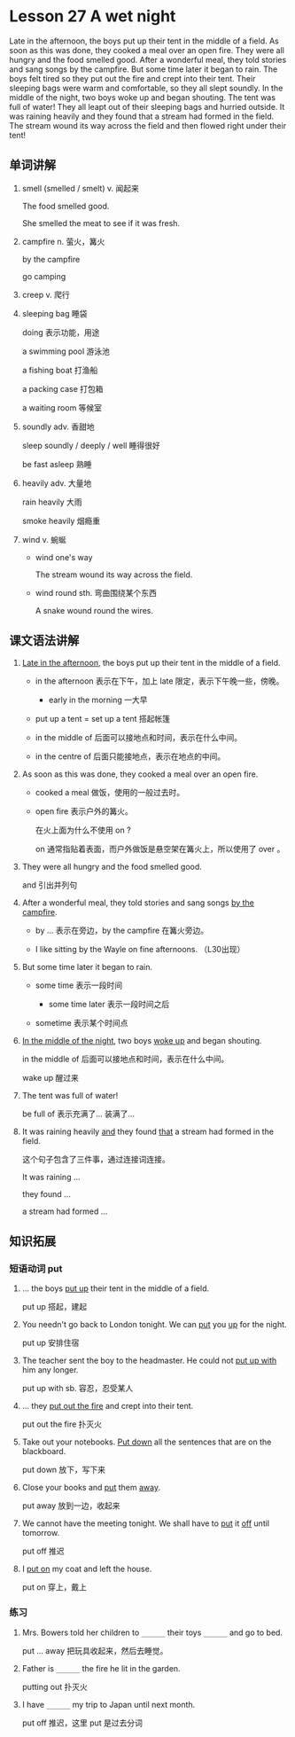 # Lesson 27 A wet night

Late in the afternoon, the boys put up their tent in the middle of a field. As soon as this was done, they cooked a meal over an open fire. They were all hungry and the food smelled good. After a wonderful meal, they told stories and sang songs by the campfire. But some time later it began to rain. The boys felt tired so they put out the fire and crept into their tent. Their sleeping bags were warm and comfortable, so they all slept soundly. In the middle of the night, two boys woke up and began shouting. The tent was full of water! They all leapt out of their sleeping bags and hurried outside. It was raining heavily and they found that  a stream had formed in the field. The stream wound its way across the field and then flowed right under their tent!



## 单词讲解

1. smell (smelled / smelt) v. 闻起来

   The food smelled good.

   She smelled the meat to see if it was fresh.

   

2. campfire n. 萤火，篝火

   by the campfire

   go camping

   

3. creep v. 爬行

   

4. sleeping bag 睡袋

   doing 表示功能，用途

   a swimming pool 游泳池

   a fishing boat 打渔船

   a packing case 打包箱

   a waiting room 等候室

   

5. soundly adv. 香甜地

   sleep soundly / deeply / well 睡得很好

   be fast asleep 熟睡

   

6. heavily adv. 大量地

   rain heavily 大雨

   smoke heavily 烟瘾重

   

7. wind v. 蜿蜒

   - wind one's way

     The stream wound its way across the field.

   - wind round sth. 弯曲围绕某个东西

     A snake wound round the wires.



## 课文语法讲解

1. <u>Late in the afternoon</u>, the boys put up their tent in the middle of a field.

   - in the afternoon 表示在下午，加上 late 限定，表示下午晚一些，傍晚。
     - early in the morning 一大早

   - put up a tent = set up a tent 搭起帐篷

   - in the middle of 后面可以接地点和时间，表示在什么中间。

   - in the centre of 后面只能接地点，表示在地点的中间。

     

2. As soon as this was done, they cooked a meal over an open fire.

   - cooked a meal 做饭，使用的一般过去时。

   - open fire 表示户外的篝火。

     在火上面为什么不使用 on ?

     on 通常指贴着表面，而户外做饭是悬空架在篝火上，所以使用了 over 。

     

3. They were all hungry and the food smelled good.

   and 引出并列句

   

4. After a wonderful meal, they told stories and sang songs <u>by the campfire</u>.

   - by ... 表示在旁边，by the campfire 在篝火旁边。

   - I like sitting by the Wayle on fine afternoons. （L30出现）

   

5. But some time later it began to rain.

   - some time 表示一段时间
     - some time later 表示一段时间之后

   - sometime 表示某个时间点

   

6. <u>In the middle of the night</u>, two boys <u>woke up</u> and began shouting.

   in the middle of 后面可以接地点和时间，表示在什么中间。

   wake up 醒过来

   

7. The tent was full of water!

   be full of 表示充满了... 装满了...

   

8. It was raining heavily <u>and</u> they found <u>that</u> a stream had formed in the field.

   这个句子包含了三件事，通过连接词连接。

   It was raining ...

   they found ...

   a stream had formed ...



## 知识拓展

### 短语动词 put

1. ... the boys <u>put up</u> their tent in the middle of a field.

   put up 搭起，建起

2. You needn't go back to London tonight. We can <u>put</u> you <u>up</u> for the night.

   put up 安排住宿

3. The teacher sent the boy to the headmaster. He could not <u>put up with</u> him any longer.

   put up with sb. 容忍，忍受某人

4. ... they <u>put out the fire</u> and crept into their tent.

   put out the fire 扑灭火 

5. Take out your notebooks. <u>Put down</u> all the sentences that are on the blackboard.

   put down 放下，写下来

6. Close your books and <u>put</u> them <u>away</u>.

   put away 放到一边，收起来

7. We cannot have the meeting tonight. We shall have to <u>put</u> it <u>off</u> until tomorrow.

   put off 推迟

8. I <u>put on</u> my coat and left the house.

   put on 穿上，戴上

### 练习

1. Mrs. Bowers told her children to `______` their toys `______` and go to bed.

   put ... away 把玩具收起来，然后去睡觉。

2. Father is `______` the fire he lit in the garden.

   putting out 扑灭火

3. I have `______` my trip to Japan until next month.

   put off 推迟，这里 put 是过去分词









